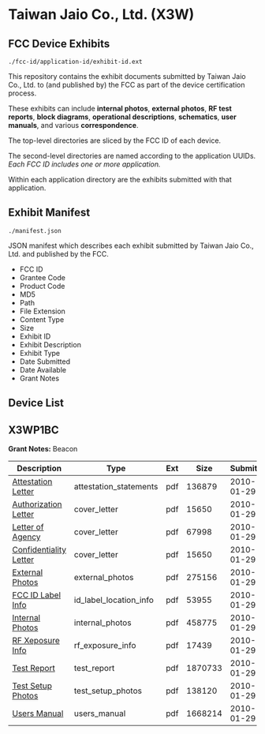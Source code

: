 # Taiwan Jaio Co., Ltd. (X3W)
## FCC Device Exhibits

```
./fcc-id/application-id/exhibit-id.ext
```

This repository contains the exhibit documents submitted by Taiwan Jaio Co., Ltd. to (and published by) the FCC as part of the device certification process.

These exhibits can include **internal photos**, **external photos**, **RF test reports**, **block diagrams**, **operational descriptions**, **schematics**, **user manuals**, and various **correspondence**.

The top-level directories are sliced by the FCC ID of each device.

The second-level directories are named according to the application UUIDs. *Each FCC ID includes one or more application.*

Within each application directory are the exhibits submitted with that application. 

## Exhibit Manifest

```
./manifest.json
```

JSON manifest which describes each exhibit submitted by Taiwan Jaio Co., Ltd. and published by the FCC.

- FCC ID
- Grantee Code
- Product Code
- MD5
- Path
- File Extension
- Content Type
- Size
- Exhibit ID
- Exhibit Description
- Exhibit Type
- Date Submitted
- Date Available
- Grant Notes

## Device List
## X3WP1BC
**Grant Notes:** Beacon

| Description | Type | Ext | Size | Submitted | Available |
| ----------- | ---- | --- | ---- | --------- | --------- |
| [Attestation Letter](X3WP1BC/d8912197cf58228605fc624a72a8e545/1234704.pdf) | attestation_statements | pdf | 136879 | 2010-01-29 | 2010-01-29 |
| [Authorization Letter](X3WP1BC/d8912197cf58228605fc624a72a8e545/1234701.pdf) | cover_letter | pdf | 15650 | 2010-01-29 | 2010-01-29 |
| [Letter of Agency](X3WP1BC/d8912197cf58228605fc624a72a8e545/1234702.pdf) | cover_letter | pdf | 67998 | 2010-01-29 | 2010-01-29 |
| [Confidentiality Letter](X3WP1BC/d8912197cf58228605fc624a72a8e545/1234701.pdf) | cover_letter | pdf | 15650 | 2010-01-29 | 2010-01-29 |
| [External Photos](X3WP1BC/d8912197cf58228605fc624a72a8e545/1234706.pdf) | external_photos | pdf | 275156 | 2010-01-29 | 2010-01-29 |
| [FCC ID Label Info](X3WP1BC/d8912197cf58228605fc624a72a8e545/1234707.pdf) | id_label_location_info | pdf | 53955 | 2010-01-29 | 2010-01-29 |
| [Internal Photos](X3WP1BC/d8912197cf58228605fc624a72a8e545/1234708.pdf) | internal_photos | pdf | 458775 | 2010-01-29 | 2010-01-29 |
| [RF Xeposure Info](X3WP1BC/d8912197cf58228605fc624a72a8e545/1234710.pdf) | rf_exposure_info | pdf | 17439 | 2010-01-29 | 2010-01-29 |
| [Test Report](X3WP1BC/d8912197cf58228605fc624a72a8e545/1234712.pdf) | test_report | pdf | 1870733 | 2010-01-29 | 2010-01-29 |
| [Test Setup Photos](X3WP1BC/d8912197cf58228605fc624a72a8e545/1234713.pdf) | test_setup_photos | pdf | 138120 | 2010-01-29 | 2010-01-29 |
| [Users Manual](X3WP1BC/d8912197cf58228605fc624a72a8e545/1234714.pdf) | users_manual | pdf | 1668214 | 2010-01-29 | 2010-01-29 |
